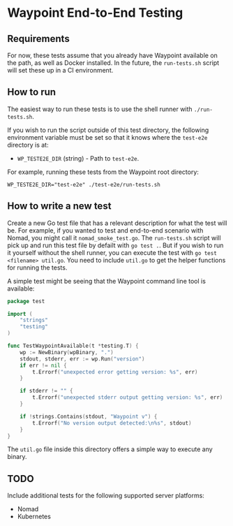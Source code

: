 # Waypoint End-to-End Testing

## Requirements

For now, these tests assume that you already have Waypoint available on the path,
as well as Docker installed. In the future, the `run-tests.sh` script will
set these up in a CI environment.

## How to run

The easiest way to run these tests is to use the shell runner with `./run-tests.sh`.

If you wish to run the script outside of this test directory, the following
environment variable must be set so that it knows where the `test-e2e` directory
is at:

* `WP_TESTE2E_DIR` (string) - Path to `test-e2e`.

For example, running these tests from the Waypoint root directory:

```
WP_TESTE2E_DIR="test-e2e" ./test-e2e/run-tests.sh
```

## How to write a new test

Create a new Go test file that has a relevant description for what the test will
be. For example, if you wanted to test and end-to-end scenario with Nomad, you
might call it `nomad_smoke_test.go`. The `run-tests.sh` script will pick up
and run this test file by defailt with `go test .`. But if you wish to run
it yourself without the shell runner, you can execute the test with
`go test <filename> util.go`. You need to include `util.go` to get the helper
functions for running the tests.

A simple test might be seeing that the Waypoint command line tool is available:

```go
package test

import (
	"strings"
	"testing"
)

func TestWaypointAvailable(t *testing.T) {
	wp := NewBinary(wpBinary, ".")
	stdout, stderr, err := wp.Run("version")
	if err != nil {
		t.Errorf("unexpected error getting version: %s", err)
	}

	if stderr != "" {
		t.Errorf("unexpected stderr output getting version: %s", err)
	}

	if !strings.Contains(stdout, "Waypoint v") {
		t.Errorf("No version output detected:\n%s", stdout)
	}
}
```

The `util.go` file inside this directory offers a simple way to execute any
binary.

## TODO

Include additional tests for the following supported server platforms:

- Nomad
- Kubernetes
